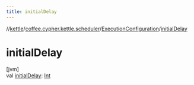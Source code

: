 ```yaml
---
title: initialDelay
---
```

//[kettle](../../../index.html)/[coffee.cypher.kettle.scheduler](../index.html)/[ExecutionConfiguration](index.html)/[initialDelay](initial-delay.html)



# initialDelay



[jvm]\
val [initialDelay](initial-delay.html): [Int](https://kotlinlang.org/api/latest/jvm/stdlib/kotlin/-int/index.html)




